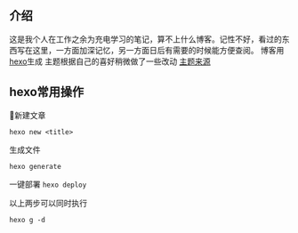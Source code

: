 ## 介绍
这是我个人在工作之余为充电学习的笔记，算不上什么博客。记性不好，看过的东西写在这里，一方面加深记忆，另一方面日后有需要的时候能方便查阅。
博客用[hexo](https://hexo.io/zh-cn/docs/index.html)生成 主题根据自己的喜好稍微做了一些改动 [主题来源](https://hexo.io/themes/)

## hexo常用操作

新建文章

`hexo new <title>`

生成文件

`hexo generate`

一键部署
`hexo deploy`

以上两步可以同时执行

`hexo g -d`

